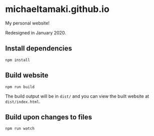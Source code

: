# michaeltamaki.github.io

My personal website!

Redesigned in January 2020.

## Install dependencies

```
npm install
```

## Build website

```
npm run build
```

The build output will be in `dist/` and you can view the built website at `dist/index.html`.

## Build upon changes to files

```
npm run watch
```
